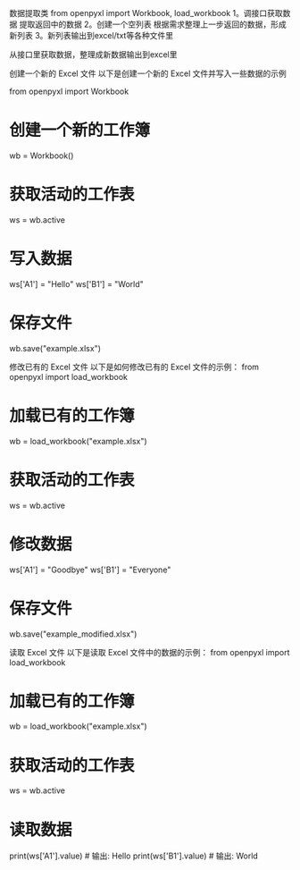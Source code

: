数据提取类  from openpyxl import Workbook, load_workbook
1。调接口获取数据 提取返回中的数据
2。创建一个空列表 根据需求整理上一步返回的数据，形成新列表
3。新列表输出到excel/txt等各种文件里

从接口里获取数据，整理成新数据输出到excel里

创建一个新的 Excel 文件
以下是创建一个新的 Excel 文件并写入一些数据的示例

from openpyxl import Workbook

# 创建一个新的工作簿
wb = Workbook()

# 获取活动的工作表
ws = wb.active

# 写入数据
ws['A1'] = "Hello"
ws['B1'] = "World"

# 保存文件
wb.save("example.xlsx")


修改已有的 Excel 文件
以下是如何修改已有的 Excel 文件的示例：
from openpyxl import load_workbook

# 加载已有的工作簿
wb = load_workbook("example.xlsx")

# 获取活动的工作表
ws = wb.active

# 修改数据
ws['A1'] = "Goodbye"
ws['B1'] = "Everyone"

# 保存文件
wb.save("example_modified.xlsx")



读取 Excel 文件
以下是读取 Excel 文件中的数据的示例：
from openpyxl import load_workbook

# 加载已有的工作簿
wb = load_workbook("example.xlsx")

# 获取活动的工作表
ws = wb.active

# 读取数据
print(ws['A1'].value)  # 输出: Hello
print(ws['B1'].value)  # 输出: World
